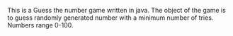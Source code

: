 This is a Guess the number game written in java.
The object of the game is to guess randomly generated number with a minimum number of tries.
Numbers range 0-100.